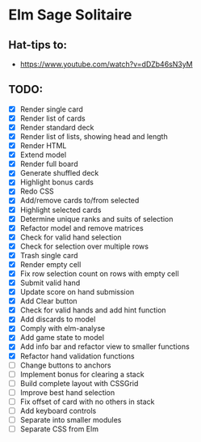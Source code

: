 # Elm Sage Solitaire

## Hat-tips to:

- https://www.youtube.com/watch?v=dDZb46sN3yM


## TODO:

- [x] Render single card
- [x] Render list of cards
- [x] Render standard deck
- [x] Render list of lists, showing head and length
- [x] Render HTML
- [x] Extend model
- [x] Render full board
- [x] Generate shuffled deck
- [x] Highlight bonus cards
- [x] Redo CSS
- [x] Add/remove cards to/from selected
- [x] Highlight selected cards
- [x] Determine unique ranks and suits of selection
- [x] Refactor model and remove matrices
- [x] Check for valid hand selection
- [x] Check for selection over multiple rows
- [x] Trash single card
- [x] Render empty cell
- [x] Fix row selection count on rows with empty cell
- [x] Submit valid hand
- [x] Update score on hand submission
- [x] Add Clear button
- [x] Check for valid hands and add hint function
- [x] Add discards to model
- [x] Comply with elm-analyse
- [x] Add game state to model
- [x] Add info bar and refactor view to smaller functions
- [x] Refactor hand validation functions
- [ ] Change buttons to anchors
- [ ] Implement bonus for clearing a stack
- [ ] Build complete layout with CSSGrid
- [ ] Improve best hand selection
- [ ] Fix offset of card with no others in stack
- [ ] Add keyboard controls
- [ ] Separate into smaller modules
- [ ] Separate CSS from Elm